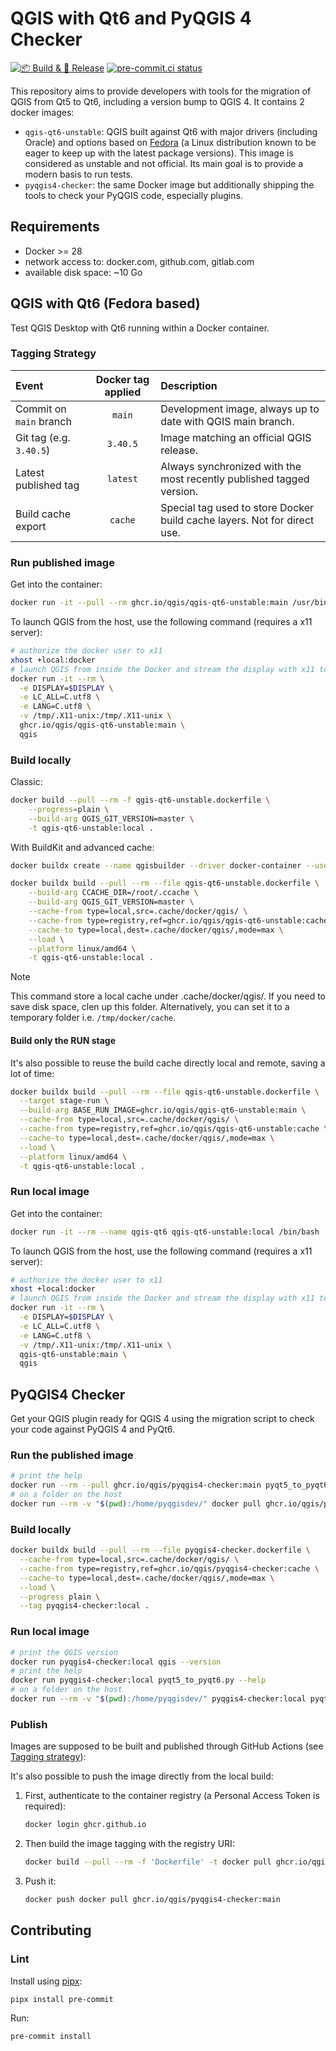 # QGIS with Qt6 and PyQGIS 4 Checker

[![📦 Build & 🚀 Release](https://github.com/qgis/pyqgis4-checker/actions/workflows/build_package_release.yml/badge.svg)](https://github.com/qgis/pyqgis4-checker/actions/workflows/build_package_release.yml) [![pre-commit.ci status](https://results.pre-commit.ci/badge/github/qgis/pyqgis4-checker/main.svg)](https://results.pre-commit.ci/latest/github/qgis/pyqgis4-checker/main)

This repository aims to provide developers with tools for the migration of QGIS from Qt5 to Qt6, including a version bump to QGIS 4. It contains 2 docker images:

- `qgis-qt6-unstable`: QGIS built against Qt6 with major drivers (including Oracle) and options based on [Fedora](https://fedoraproject.org/fr/) (a Linux distribution known to be eager to keep up with the latest package versions). This image is considered as unstable and not official. Its main goal is to provide a modern basis to run tests.
- `pyqgis4-checker`: the same Docker image but additionally shipping the tools to check your PyQGIS code, especially plugins.

## Requirements

- Docker >= 28
- network access to: docker.com, github.com, gitlab.com
- available disk space: ~10 Go

## QGIS with Qt6 (Fedora based)

Test QGIS Desktop with Qt6 running within a Docker container.

### Tagging Strategy

| Event                   | Docker tag applied              | Description                                                      |
| :---------------------- | :-----------------------------: | :--------------------------------------------------------------- |
| Commit on `main` branch | `main`                          | Development image, always up to date with QGIS main branch.      |
| Git tag (e.g. `3.40.5`) | `3.40.5`                        | Image matching an official QGIS release.                         |
| Latest published tag    | `latest`                        | Always synchronized with the most recently published tagged version.     |
| Build cache export      | `cache`                         | Special tag used to store Docker build cache layers. Not for direct use. |

### Run published image

Get into the container:

```sh
docker run -it --pull --rm ghcr.io/qgis/qgis-qt6-unstable:main /usr/bin/bash
```

To launch QGIS from the host, use the following command (requires a x11 server):

```sh
# authorize the docker user to x11
xhost +local:docker
# launch QGIS from inside the Docker and stream the display with x11 to your host
docker run -it --rm \
  -e DISPLAY=$DISPLAY \
  -e LC_ALL=C.utf8 \
  -e LANG=C.utf8 \
  -v /tmp/.X11-unix:/tmp/.X11-unix \
  ghcr.io/qgis/qgis-qt6-unstable:main \
  qgis
```

### Build locally

Classic:

```sh
docker build --pull --rm -f qgis-qt6-unstable.dockerfile \
    --progress=plain \
    --build-arg QGIS_GIT_VERSION=master \
    -t qgis-qt6-unstable:local .
```

With BuildKit and advanced cache:

```sh
docker buildx create --name qgisbuilder --driver docker-container --use
```

```sh
docker buildx build --pull --rm --file qgis-qt6-unstable.dockerfile \
    --build-arg CCACHE_DIR=/root/.ccache \
    --build-arg QGIS_GIT_VERSION=master \
    --cache-from type=local,src=.cache/docker/qgis/ \
    --cache-from type=registry,ref=ghcr.io/qgis/qgis-qt6-unstable:cache \
    --cache-to type=local,dest=.cache/docker/qgis/,mode=max \
    --load \
    --platform linux/amd64 \
    -t qgis-qt6-unstable:local .
```

> [!NOTE]
> This command store a local cache under .cache/docker/qgis/. If you need to save disk space, clen up this folder. Alternatively, you can set it to a temporary folder i.e. `/tmp/docker/cache`.

#### Build only the RUN stage

It's also possible to reuse the build cache directly local and remote, saving a lot of time:

```sh
docker buildx build --pull --rm --file qgis-qt6-unstable.dockerfile \
  --target stage-run \
  --build-arg BASE_RUN_IMAGE=ghcr.io/qgis/qgis-qt6-unstable:main \
  --cache-from type=local,src=.cache/docker/qgis/ \
  --cache-from type=registry,ref=ghcr.io/qgis/qgis-qt6-unstable:cache \
  --cache-to type=local,dest=.cache/docker/qgis/,mode=max \
  --load \
  --platform linux/amd64 \
  -t qgis-qt6-unstable:local .
```

### Run local image

Get into the container:

```sh
docker run -it --rm --name qgis-qt6 qgis-qt6-unstable:local /bin/bash
```

To launch QGIS from the host, use the following command (requires a x11 server):

```sh
# authorize the docker user to x11
xhost +local:docker
# launch QGIS from inside the Docker and stream the display with x11 to your host
docker run -it --rm \
  -e DISPLAY=$DISPLAY \
  -e LC_ALL=C.utf8 \
  -e LANG=C.utf8 \
  -v /tmp/.X11-unix:/tmp/.X11-unix \
  qgis-qt6-unstable:main \
  qgis
```

## PyQGIS4 Checker

Get your QGIS plugin ready for QGIS 4 using the migration script to check your code against PyQGIS 4 and PyQt6.

### Run the published image

```sh
# print the help
docker run --rm --pull ghcr.io/qgis/pyqgis4-checker:main pyqt5_to_pyqt6.py --help
# on a folder on the host
docker run --rm -v "$(pwd):/home/pyqgisdev/" docker pull ghcr.io/qgis/pyqgis4-checker:main pyqt5_to_pyqt6.py --logfile /home/pyqgisdev/pyqt6_checker.log .
```

### Build locally

```sh
docker buildx build --pull --rm --file pyqgis4-checker.dockerfile \
  --cache-from type=local,src=.cache/docker/qgis/ \
  --cache-from type=registry,ref=ghcr.io/qgis/pyqgis4-checker:cache \
  --cache-to type=local,dest=.cache/docker/qgis/,mode=max \
  --load \
  --progress plain \
  --tag pyqgis4-checker:local .
```

### Run local image

```sh
# print the QGIS version
docker run pyqgis4-checker:local qgis --version
# print the help
docker run pyqgis4-checker:local pyqt5_to_pyqt6.py --help
# on a folder on the host
docker run --rm -v "$(pwd):/home/pyqgisdev/" pyqgis4-checker:local pyqt5_to_pyqt6.py --logfile /home/pyqgisdev/pyqt6_checker.log .
```

### Publish

Images are supposed to be built and published through GitHub Actions (see [Tagging strategy](#tagging-strategy)):

It's also possible to push the image directly from the local build:

1. First, authenticate to the container registry (a Personal Access Token is required):

    ```sh
    docker login ghcr.github.io
    ```

1. Then build the image tagging with the registry URI:

    ```sh
    docker build --pull --rm -f 'Dockerfile' -t docker pull ghcr.io/qgis/pyqgis4-checker:main .
    ```

1. Push it:

    ```sh
    docker push docker pull ghcr.io/qgis/pyqgis4-checker:main
    ```

## Contributing

### Lint

Install using [pipx](https://pipx.pypa.io/stable/installation/):

```sh
pipx install pre-commit
```

Run:

```sh
pre-commit install
```
